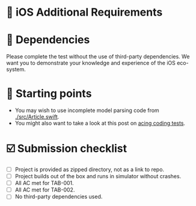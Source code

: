 # 📱 iOS Additional Requirements

# 👾 Dependencies

Please complete the test without the use of third-party dependencies. We want you to demonstrate your knowledge and experience of the iOS eco-system.

# 🚀 Starting points

- You may wish to use incomplete model parsing code from [./src/Article.swift](./src/Article.swift).
- You might also want to take a look at this post on [acing coding tests](https://edit.theappbusiness.com/i-followed-these-7-simple-steps-and-became-an-ios-coding-test-boss-7da963c3a40d).

# ☑️ Submission checklist

- [ ] Project is provided as zipped directory, not as a link to repo.
- [ ] Project builds out of the box and runs in simulator without crashes.
- [ ] All AC met for TAB-001.
- [ ] All AC met for TAB-002.
- [ ] No third-party dependencies used.

